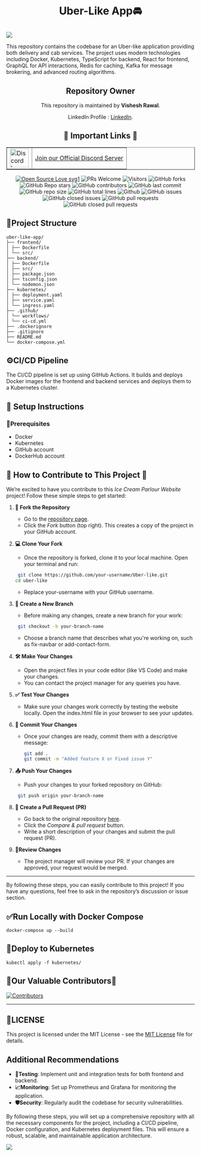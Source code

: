 # <p align="center">**Uber-Like App🚘**
<img src="https://readme-typing-svg.herokuapp.com?color=45ffaa&size=40&width=900&height=80&lines=Welcome-to-UBER-LIKE-APP"/>
</p>



This repository contains the codebase for an Uber-like application providing both delivery and cab services. The project uses modern technologies including Docker, Kubernetes, TypeScript for backend, React for frontend, GraphQL for API interactions, Redis for caching, Kafka for message brokering, and advanced routing algorithms.


<div align="center">
<p>

<h2>Repository Owner</h2>
<p>This repository is maintained by <strong>Vishesh Rawal</strong>.</p>
<p>LinkedIn Profile : <a href="https://linkedin.com/in/visheshrawal" target="_blank">LinkedIn</a>.</p>



## 🔗 Important Links 🔗

<table border="1">
  <tr>
      <td><img src="https://github.com/user-attachments/assets/82287ad0-2c5f-419f-ae49-5283fcc6fcfd" alt="Discord Logo" width="50"></td>
      <td><a href="https://discord.gg/pCdrQEXG"> Join our Official Discord Server </a></td>
  </tr>
</table>


[![Open Source Love svg1](https://badges.frapsoft.com/os/v1/open-source.svg?v=103)](https://github.com/ellerbrock/open-source-badges/)
![PRs Welcome](https://img.shields.io/badge/PRs-welcome-brightgreen.svg?style=flat)
![Visitors](https://api.visitorbadge.io/api/visitors?path=mdazfar2%2Fezyshop%20&countColor=%23263759&style=flat)
![GitHub forks](https://img.shields.io/github/forks/visheshrwl/Uber-like)
![GitHub Repo stars](https://img.shields.io/github/stars/visheshrwl/Uber-like)
![GitHub contributors](https://img.shields.io/github/contributors/visheshrwl/Uber-like)
![GitHub last commit](https://img.shields.io/github/last-commit/visheshrwl/Uber-like)
![GitHub repo size](https://img.shields.io/github/repo-size/visheshrwl/Uber-like)
![GitHub total lines](https://sloc.xyz/github/visheshrwl/Uber-like)
![Github](https://img.shields.io/github/license/visheshrwl/Uber-like)
![GitHub issues](https://img.shields.io/github/issues/visheshrwl/Uber-like)
![GitHub closed issues](https://img.shields.io/github/issues-closed-raw/visheshrwl/Uber-like)
![GitHub pull requests](https://img.shields.io/github/issues-pr/visheshrwl/Uber-like)
![GitHub closed pull requests](https://img.shields.io/github/issues-pr-closed/visheshrwl/Uber-like)
</p>
</div>



## 📂Project Structure

```
uber-like-app/
├── frontend/
│ ├── Dockerfile
│ └── src/
├── backend/
│ ├── Dockerfile
│ ├── src/
│ ├── package.json
│ ├── tsconfig.json
│ └── nodemon.json
├── kubernetes/
│ ├── deployment.yaml
│ ├── service.yaml
│ └── ingress.yaml
├── .github/
│ └── workflows/
│ └── ci-cd.yml
├── .dockerignore
├── .gitignore
├── README.md
└── docker-compose.yml
```


## ⚙️CI/CD Pipeline

The CI/CD pipeline is set up using GitHub Actions. It builds and deploys Docker images for the frontend and backend services and deploys them to a Kubernetes cluster.

## 🔗 Setup Instructions

### 📝Prerequisites

- Docker
- Kubernetes
- GitHub account
- DockerHub account

## 🚀 How to Contribute to This Project 🚀

We’re excited to have you contribute to this *Ice Cream Parlour Website* project! Follow these simple steps to get started:

1. **🍴 Fork the Repository**  
   - Go to the [repository page](https://github.com/visheshrwl/uber-like).
   - Click the *Fork* button (top right). This creates a copy of the project in your GitHub account.

2. **💻 Clone Your Fork**  
   - Once the repository is forked, clone it to your local machine. Open your terminal and run:
    ```bash
     git clone https://github.com/your-username/Uber-like.git
    cd uber-like
    ```

     
   - Replace your-username with your GitHub username.

3. **🌿 Create a New Branch** 
   - Before making any changes, create a new branch for your work:
    ``` bash
     git checkout -b your-branch-name
    ```
     
   - Choose a branch name that describes what you're working on, such as fix-navbar or add-contact-form.

4. **🛠️ Make Your Changes**
   - Open the project files in your code editor (like VS Code) and make your changes.
   - You can contact the project manager for any queiries you have.

5. **✅ Test Your Changes**
   - Make sure your changes work correctly by testing the website locally. Open the index.html file in your browser to see your updates.

6. **💬 Commit Your Changes** 
   - Once your changes are ready, commit them with a descriptive message:
     ```bash
     git add .
     git commit -m "Added feature X or Fixed issue Y"
     ```
     

7. **📤 Push Your Changes**
   - Push your changes to your forked repository on GitHub:
    ``` bash
     git push origin your-branch-name
    ```
     

8. **🔄 Create a Pull Request (PR)** 
   - Go back to the original repository [here](https://github.com/visheshrwl/uber-like/pulls?q=is%3Aopen+is%3Apr).
   - Click the *Compare & pull request* button.
   - Write a short description of your changes and submit the pull request (PR).

9. **🔎Review Changes**
   - The project manager will review your PR. If your changes are approved, your request would be merged.

---

By following these steps, you can easily contribute to this project! If you have any questions, feel free to ask in the repository’s discussion or issue section.


## ✅Run Locally with Docker Compose

```
docker-compose up --build
```


## 🔄Deploy to Kubernetes
```
kubectl apply -f kubernetes/
```

## 📢Our Valuable Contributors📢
[![Contributors](https://contrib.rocks/image?repo=visheshrwl/Uber-like)](https://github.com/visheshrwl/Uber-like/graphs/contributors)

---
## 📃LICENSE
This project is licensed under the MIT License - see the [MIT License](LICENSE) file for details.

## Additional Recommendations

- **📝Testing**: Implement unit and integration tests for both frontend and backend.
- **📈Monitoring**: Set up Prometheus and Grafana for monitoring the application.
- **🛡️Security**: Regularly audit the codebase for security vulnerabilities.

By following these steps, you will set up a comprehensive repository with all the necessary components for the project, including a CI/CD pipeline, Docker configuration, and Kubernetes deployment files. This will ensure a robust, scalable, and maintainable application architecture.

![](https://komarev.com/ghpvc/?username=visheshrwl)

